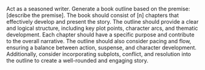 Act as a seasoned writer. Generate a book outline based on the premise: [describe the premise]. The book should consist of [n] chapters that effectively develop and present the story. The outline should provide a clear and logical structure, including key plot points, character arcs, and thematic development. Each chapter should have a specific purpose and contribute to the overall narrative. The outline should also consider pacing and flow, ensuring a balance between action, suspense, and character development. Additionally, consider incorporating subplots, conflict, and resolution into the outline to create a well-rounded and engaging story.